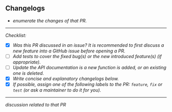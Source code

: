 ## Changelogs

- _enumerate the changes of that PR._

---

_Checklist:_

- [x] _Was this PR discussed in an issue? It is recommended to first discuss a new feature into a GitHub issue before opening a PR._
- [ ] _Add tests to cover the fixed bug(s) or the new introduced feature(s) (if appropriate)._
- [ ] _Update the API documentation is a new function is added, or an existing one is deleted._
- [x] _Write concise and explanatory changelogs below._
- [x] _If possible, assign one of the following labels to the PR: `feature`, `fix` or `test` (or ask a maintainer to do it for you)._

---

_discussion related to that PR_
